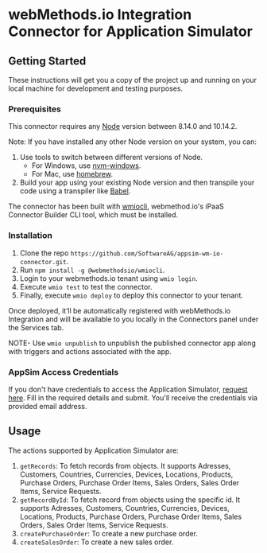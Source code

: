 # webMethods.io Integration Connector for Application Simulator
## Getting Started
These instructions will get you a copy of the project up and running on your local machine for development and testing purposes.
### Prerequisites
This connector requires any [Node](https://nodejs.org/dist/) version between 8.14.0 and 10.14.2.

Note: If you have installed any other Node version on your system, you can:
  1. Use tools to switch between different versions of Node.
     - For Windows, use [nvm-windows](https://github.com/coreybutler/nvm-windows#installation--upgrades).
     - For Mac, use [homebrew](https://brew.sh/).
  2. Build your app using your existing Node version and then transpile your code using a transpiler like [Babel](https://babeljs.io/).<br>

The connector has been built with [wmiocli](https://docs.webmethods.io/integration/developer_guide/connector_builder/#gsc.tab=0), webmethod.io's iPaaS Connector Builder CLI tool, which must be installed.

### Installation
  1. Clone the repo `https://github.com/SoftwareAG/appsim-wm-io-connector.git`.
  2. Run `npm install -g @webmethodsio/wmiocli`.
  3. Login to your webmethods.io tenant using `wmio login`.
  4. Execute `wmio test` to test the connector.
  5. Finally, execute `wmio deploy` to deploy this connector to your tenant.

Once deployed, it’ll be automatically registered with webMethods.io Integration and will be available to you locally in the Connectors panel under the Services tab.

NOTE- Use `wmio unpublish` to unpublish the published connector app along with triggers and actions associated with the app.
### AppSim Access Credentials
If you don't have credentials to access the Application Simulator, [request here](https://daehpresal53703.hycloud.softwareag.com/AppSim/#/requestaccess). Fill in the required details and submit. You'll receive the credentials via provided email address.
## Usage
The actions supported by Application Simulator are:
  1. `getRecords`: To fetch records from objects. It supports Adresses, Customers, Countries, Currencies, Devices, Locations, Products, Purchase Orders, Purchase Order Items, Sales Orders, Sales Order Items, Service Requests.
  2. `getRecordById`: To fetch record from objects using the specific id. It supports Adresses, Customers, Countries, Currencies, Devices, Locations, Products, Purchase Orders, Purchase Order Items, Sales Orders, Sales Order Items, Service Requests.
  3. `createPurchaseOrder`: To create a new purchase order.
  4. `createSalesOrder`: To create a new sales order.
